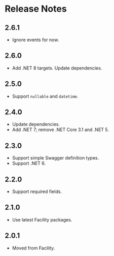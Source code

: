 # Release Notes

## 2.6.1

* Ignore events for now.

## 2.6.0

* Add .NET 8 targets. Update dependencies.

## 2.5.0

* Support `nullable` and `datetime`.

## 2.4.0

* Update dependencies.
* Add .NET 7; remove .NET Core 3.1 and .NET 5.

## 2.3.0

* Support simple Swagger definition types.
* Support .NET 6.

## 2.2.0

* Support required fields.

## 2.1.0

* Use latest Facility packages.

## 2.0.1

* Moved from Facility.
